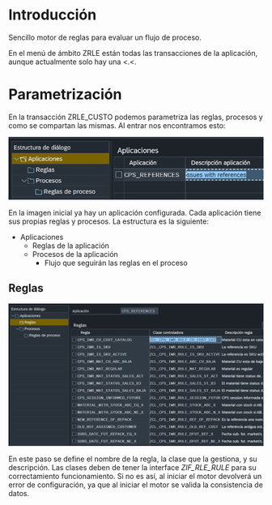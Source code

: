 # Introducción

Sencillo motor de reglas para evaluar un flujo de proceso.

En el menú de ámbito ZRLE están todas las transacciones de la aplicación, aunque actualmente solo hay una <.<.

# Parametrización

En la transacción ZRLE_CUSTO podemos parametriza las reglas, procesos y como se compartan las mismas. Al entrar nos encontramos esto:

![Inicio](https://github.com/irodrigob/ABAP_Rules_engine/blob/master/docs/custo_inicio.png)

En la imagen inicial ya hay un aplicación configurada. Cada aplicación tiene sus propias reglas y procesos. La estructura es la siguiente:

* Aplicaciones
  * Reglas de la aplicación
  * Procesos de la aplicación
    * Flujo que seguirán las reglas en el proceso

## Reglas

![Reglas](https://github.com/irodrigob/ABAP_Rules_engine/blob/master/docs/reglas.png)

En este paso se define el nombre de la regla, la clase que la gestiona, y su descripción. Las clases deben de tener la interface _ZIF_RLE_RULE_ para su correctamiento funcionamiento. Si no es así, al iniciar el motor devolverá un error de configuración, ya que al iniciar el motor se valida la consistencia de datos.



